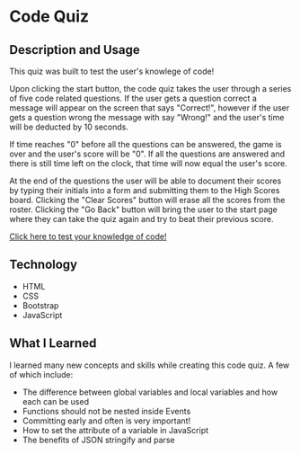 # Code Quiz
## Description and Usage
This quiz was built to test the user's knowlege of code! 

Upon clicking the start button, the code quiz takes the user through a series of five code related questions. If the user gets a question correct a message will appear on the screen that says "Correct!", however if the user gets a question wrong the message with say "Wrong!" and the user's time will be deducted by 10 seconds. 

If time reaches "0" before all the questions can be answered, the game is over and the user's score will be "0". If all the questions are answered and there is still time left on the clock, that time will now equal the user's score. 

At the end of the questions the user will be able to document their scores by typing their initials into a form and submitting them to the High Scores board. Clicking the "Clear Scores" button will erase all the scores from the roster. Clicking the "Go Back" button will bring the user to the start page where they can take the quiz again and try to beat their previous score.

[Click here to test your knowledge of code!](https://ashleyw27.github.io/code_quiz/)

## Technology
* HTML
* CSS
* Bootstrap
* JavaScript
  
## What I Learned
I learned many new concepts and skills while creating this code quiz. A few of which include:
* The difference between global variables and local variables and how each can be used
* Functions should not be nested inside Events
* Committing early and often is very important!
* How to set the attribute of a variable in JavaScript
* The benefits of JSON stringify and parse
